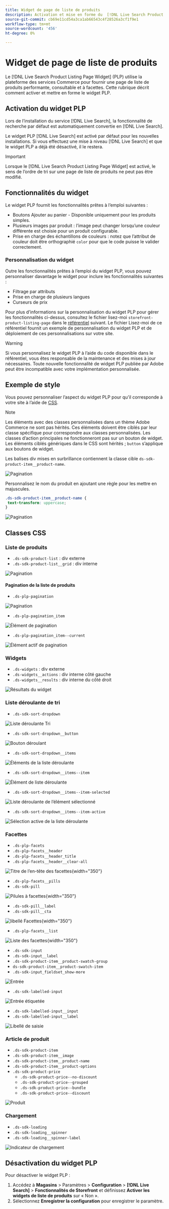 ```yaml
---
title: Widget de page de liste de produits
description: Activation et mise en forme du  [!DNL Live Search Product Listing Page Widget]
source-git-commit: cb69e11cd54a3ca1ab66543c4f28526a3cf1f9e1
workflow-type: tm+mt
source-wordcount: '456'
ht-degree: 0%

---
```


# Widget de page de liste de produits

Le [!DNL Live Search Product Listing Page Widget] (PLP) utilise la plateforme des services Commerce pour fournir une page de liste de produits performante, consultable et à facettes. Cette rubrique décrit comment activer et mettre en forme le widget PLP.

## Activation du widget PLP

Lors de l’installation du service [!DNL Live Search], la fonctionnalité de recherche par défaut est automatiquement convertie en [!DNL Live Search].

Le widget PLP [!DNL Live Search] est activé par défaut pour les nouvelles installations. Si vous effectuez une mise à niveau [!DNL Live Search] et que le widget PLP a déjà été désactivé, il le restera.

>[!IMPORTANT]
>
>Lorsque le [!DNL Live Search Product Listing Page Widget] est activé, le sens de l’ordre de tri sur une page de liste de produits ne peut pas être modifié.

## Fonctionnalités du widget

Le widget PLP fournit les fonctionnalités prêtes à l’emploi suivantes :

- Boutons Ajouter au panier - Disponible uniquement pour les produits simples.
- Plusieurs images par produit : l’image peut changer lorsqu’une couleur différente est choisie pour un produit configurable.
- Prise en charge des échantillons de couleurs : notez que l’attribut de couleur doit être orthographié `color` pour que le code puisse le valider correctement.

### Personnalisation du widget

Outre les fonctionnalités prêtes à l’emploi du widget PLP, vous pouvez personnaliser davantage le widget pour inclure les fonctionnalités suivantes :

- Filtrage par attributs
- Prise en charge de plusieurs langues
- Curseurs de prix

Pour plus d’informations sur la personnalisation du widget PLP pour gérer les fonctionnalités ci-dessus, consultez le fichier lisez-moi `storefront-product-listing-page` dans le [référentiel](https://github.com/adobe/storefront-product-listing-page/) suivant. Le fichier Lisez-moi de ce référentiel fournit un exemple de personnalisation du widget PLP et de déploiement de ces personnalisations sur votre site.

>[!WARNING]
>
>Si vous personnalisez le widget PLP à l’aide du code disponible dans le référentiel, vous êtes responsable de la maintenance et des mises à jour nécessaires. Toute nouvelle fonctionnalité de widget PLP publiée par Adobe peut être incompatible avec votre implémentation personnalisée.

## Exemple de style

Vous pouvez personnaliser l’aspect du widget PLP pour qu’il corresponde à votre site à l’aide de [CSS](https://developer.adobe.com/commerce/frontend-core/guide/css/).

>[!NOTE]
>
>Les éléments avec des classes personnalisées dans un thème Adobe Commerce ne sont pas hérités. Ces éléments doivent être ciblés par leur classe spécifique pour correspondre aux classes personnalisées. Les classes d’action principales ne fonctionneront pas sur un bouton de widget. Les éléments ciblés génériques dans le CSS sont hérités ; `button` s’applique aux boutons de widget.

Les balises div mises en surbrillance contiennent la classe cible `ds-sdk-product-item__product-name`.

![ Pagination ](assets/plp-css-example.png)

Personnalisez le nom du produit en ajoutant une règle pour les mettre en majuscules.

```css
.ds-sdk-product-item__product-name {
 text-transform: uppercase;
}
```

![ Pagination ](assets/plp-css-example-after.png)

## Classes CSS

### Liste de produits

- `.ds-sdk-product-list` : div externe
- `.ds-sdk-product-list__grid` : div interne

![ Pagination ](assets/plp-css-product-list.png)

#### Pagination de la liste de produits

- `.ds-plp-pagination`

![ Pagination ](assets/plp-css-pagination.png)

- `.ds-plp-pagination_item`

![ Élément de pagination ](assets/plp-css-pagination-item.png)

- `.ds-plp-pagination_item--current`

![Élément actif de pagination](assets/plp-css-pagination-item-current.png)

### Widgets

- `.ds-widgets` : div externe
- `.ds-widgets__actions` : div interne côté gauche
- `.ds-widgets__results` : div interne du côté droit

![Résultats du widget](assets/plp-css-widgets.png)

### Liste déroulante de tri

- `.ds-sdk-sort-dropdown`

![Liste déroulante Tri](assets/plp-css-dropdown.png)

- `.ds-sdk-sort-dropdown__button`

![Bouton déroulant](assets/plp-css-dropdown-button.png)

- `.ds-sdk-sort-dropdown__items`

![Éléments de la liste déroulante](assets/plp-css-dropdown-items.png)

- `.ds-sdk-sort-dropdown__items--item`

![Élément de liste déroulante](assets/plp-css-dropdown-item.png)

- `.ds-sdk-sort-dropdown__items--item-selected`

![Liste déroulante de l’élément sélectionné](assets/plp-css-dropdown-selected.png)

- `.ds-sdk-sort-dropdown__items--item-active`

![Sélection active de la liste déroulante](assets/plp-css-dropdown-active.png)

### Facettes

- `.ds-plp-facets`
- `.ds-plp-facets__header`
- `.ds-plp-facets__header_title`
- `.ds-plp-facets__header__clear-all`

![Titre de l’en-tête des facettes](assets/plp-css-facets-title-clear.png){width="350"}

- `.ds-plp-facets__pills`
- `.ds-sdk-pill`

![Pilules à facettes](assets/plp-css-facets-pill.png){width="350"}

- `.ds-sdk-pill__label`
- `.ds-sdk-pill__cta`

![libellé Facettes](assets/plp-css-pill-label-cta.png){width="350"}

- `.ds-plp-facets__list`

![Liste des facettes](assets/plp-css-facets-list.png){width="350"}

- `.ds-sdk-input`
- `.ds-sdk-input__label`
- `.ds-sdk-product-item__product-swatch-group`
- `ds-sdk-product-item__product-swatch-item`
- `.ds-sdk-input_fieldset_show-more`

![Entrée](assets/plp-css-sdk-input.png)

- `.ds-sdk-labelled-input`

![Entrée étiquetée](assets/plp-css-labelled-input.png)

- `.ds-sdk-labelled-input__input`
- `.ds-sdk-labelled-input__label`

![Libellé de saisie](assets/plp-css-labelled-input-label.png)

### Article de produit

- `.ds-sdk-product-item`
- `.ds-sdk-product-item__image`
- `.ds-sdk-product-item__product-name`
- `.ds-sdk-product-item__product-options`
- `.ds-sdk-product-price`
   - `.ds-sdk-product-price--no-discount`
   - `.ds-sdk-product-price--grouped`
   - `.ds-sdk-product-price--bundle`
   - `.ds-sdk-product-price--discount`

![Produit](assets/plp-css-product.png)

### Chargement

- `.ds-sdk-loading`
- `.ds-sdk-loading__spinner`
- `.ds-sdk-loading__spinner-label`

![Indicateur de chargement](assets/plp-css-loading.png)

## Désactivation du widget PLP

Pour désactiver le widget PLP :

1. Accédez à **Magasins** > Paramètres > **Configuration** > **[!DNL Live Search]** > **Fonctionnalités de Storefront** et définissez **Activer les widgets de liste de produits** sur « Non ».
1. Sélectionnez **Enregistrer la configuration** pour enregistrer le paramètre.
